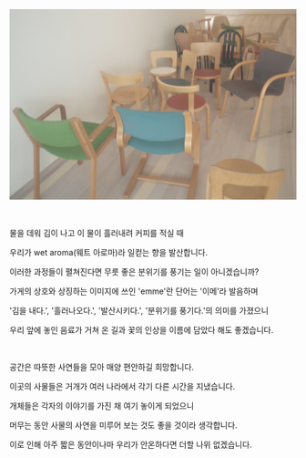 
![image](./image1.jpg)

<br/>

물을 데워 김이 나고 이 물이 흘러내려 커피를 적실 때

우리가 wet aroma(웨트 아로마)라 일컫는 향을 발산합니다.

이러한 과정들이 펼쳐진다면 무릇 좋은 분위기를 풍기는 일이 아니겠습니까?

가게의 상호와 상징하는 이미지에 쓰인 'emme'란 단어는 '이메'라 발음하며

'김을 내다.', '흘러나오다.', '발산시키다.', '분위기를 풍기다.'의 의미를 가졌으니

우리 앞에 놓인 음료가 거쳐 온 길과 꽃의 인상을 이름에 담았다 해도 좋겠습니다.

<br/>

공간은 따뜻한 사연들을 모아 매양 편안하길 희망합니다.

이곳의 사물들은 거개가 여러 나라에서 각기 다른 시간을 지냈습니다.

개체들은 각자의 이야기를 가진 채 여기 놓이게 되었으니 

머무는 동안 사물의 사연을 미루어 보는 것도 좋을 것이라 생각합니다. 

이로 인해 아주 짧은 동안이나마 우리가 안온하다면 더할 나위 없겠습니다.

<br/>
